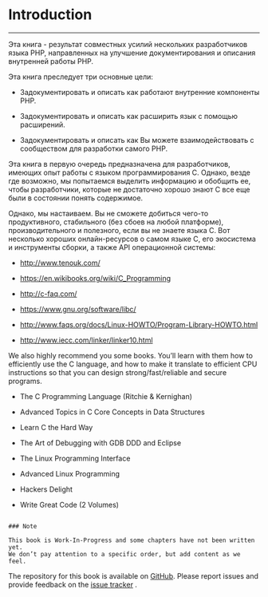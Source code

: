 # Introduction

____________

Эта книга - результат совместных усилий нескольких разработчиков языка PHP, направленных на улучшение документирования и
описания внутренней работы PHP.

Эта книга преследует три основные цели:

* Задокументировать и описать как работают внутренние компоненты PHP.

* Задокументировать и описать как расширить язык с помощью расширений.

* Задокументировать и описать как Вы можете взаимодействовать с сообществом для разработки самого PHP.

Эта книга в первую очередь предназначена для разработчиков, имеющих опыт работы с языком программирования C. Однако,
везде где возможно, мы попытаемся выделить информацию и обобщить ее, чтобы разработчики, которые не достаточно хорошо
знают C все еще были в состоянии понять содержимое.

Однако, мы настаиваем. Вы не сможете добиться чего-то продуктивного, стабильного (без сбоев на любой платформе),
производительного и полезного, если вы не знаете языка C. Вот несколько хороших онлайн-ресурсов о самом языке C, его
экосистема и инструменты сборки, а также API операционной системы:

* http://www.tenouk.com/

* https://en.wikibooks.org/wiki/C_Programming

* http://c-faq.com/

* https://www.gnu.org/software/libc/

* http://www.faqs.org/docs/Linux-HOWTO/Program-Library-HOWTO.html

* http://www.iecc.com/linker/linker10.html

We also highly recommend you some books. You’ll learn with them how to efficiently use the C language, and how to make
it translate to efficient CPU instructions so that you can design strong/fast/reliable and secure programs.

* The C Programming Language (Ritchie & Kernighan)

* Advanced Topics in C Core Concepts in Data Structures

* Learn C the Hard Way

* The Art of Debugging with GDB DDD and Eclipse

* The Linux Programming Interface

* Advanced Linux Programming

* Hackers Delight

* Write Great Code (2 Volumes)

```

### Note

This book is Work-In-Progress and some chapters have not been written yet. 
We don’t pay attention to a specific order, but add content as we feel.

```

The repository for this book is available on [GitHub](https://github.com/phpinternalsbook/PHP-Internals-Book). Please
report issues and provide feedback on the [issue tracker](https://github.com/phpinternalsbook/PHP-Internals-Book/issues)
.